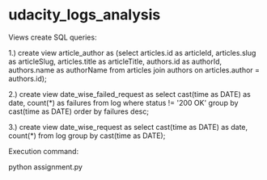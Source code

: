 # udacity_logs_analysis


Views create SQL queries:

1.) create view article_author as (select articles.id as articleId, articles.slug as articleSlug, articles.title as articleTitle, authors.id as authorId, authors.name as authorName from articles join authors on articles.author = authors.id);

2.) create view date_wise_failed_request as select cast(time as DATE) as date, count(*) as failures from log where status != '200 OK' group by cast(time as DATE) order by failures desc;

3.) create view date_wise_request as select cast(time as DATE) as date, count(*)  from log group by cast(time as DATE);


Execution command:

python assignment.py